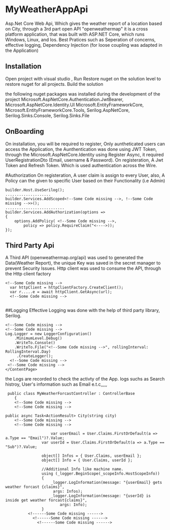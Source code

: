 # MyWeatherAppApi
Asp.Net Core Web Api, Which gives the weather report of a location based on City, through a 3rd part open API "openweathermap"
it is a cross platform application, that was built with ASP.NET Core, which runs Windows, Linux, and Ios.
Best Pratices such as Seperation of concerns, effective logging, Dependency Injection (for loose coupling was adapted in the Application)

## Installation

Open project with visual studio , Run Restore nuget on the solution level to restore nuget for all projects. Build the solution

the following nuget packages was installed during the development of the project 
Microsoft.AspNetCore.Authentication.JwtBearer,
Microsoft.AspNetCore.Identity.UI
Microsoft.EntityFrameworkCore,
Microsoft.EntityFrameworkCore.Tools,
Serilog.AspNetCore,
Serilog.Sinks.Console,
Serilog.Sinks.File

## OnBoarding
On installation, you will be required to register, Only auntheticated users can access the Application,
the Aunthentication was done using JWT Token, through the Microsoft.AspNetCore.Identity using Register Async, 
it required UserRegistrationDto (Email, username & Password).
On registeration, A Jwt Token and Refresh Token. Which is used authentication across the Wire.

#Authorization
On registeration, A user claim is assign to every User, also, A Policy can the given to specific User based on their Functionality (i.e Admin)

```
builder.Host.UseSerilog();
....................
builder.Services.AddScoped<!--Some Code missing -->, !--Some Code missing -->>();
..........................
builder.Services.AddAuthorization(options =>
{
    options.AddPolicy( <!--Some Code missing -->,
        policy => policy.RequireClaim("<---->));
});

```

## Third Party Api
A Third API (openweathermap.org/api) was used to generated the Data(Weather Report), 
the unique Key was saved in the secret manager to prevent Security Issues.
Http client was used to consume the API, through the Http client factory

```
<!--Some Code missing -->
  var httpClient = httpClientFactory.CreateClient();
  var r.....e = await httpClient.GetAsync(url);
  <!--Some Code missing -->
  
```
##Logging
Effective Logging was done with the help of third party library, Serilog.


```
<!--Some Code missing -->
<!--Some Code missing -->
Log.Logger = new LoggerConfiguration()
    .MinimumLevel.Debug()
    .WriteTo.Console()
    .WriteTo.File("<!--Some Code missing -->", rollingInterval: RollingInterval.Day)
     .CreateLogger();
  <!--Some Code missing -->
 <!--Some Code missing -->
</ContentPage>
```

the Logs are recorded to check the activty of the App.
logs suchs as Search histroy, User's information such as Email e.t.c,,,,,

```
 public class MyWeatherForcastController : ControllerBase
    {
    <!--Some Code missing -->
    <!--Some Code missing -->

public async Task<ActionResult> City(string city)
    <!--Some Code missing -->
    <!--Some Code missing -->
    
                    var userEmail = User.Claims.FirstOrDefault(a => a.Type == "Email")?.Value;
                var userId = User.Claims.FirstOrDefault(a => a.Type == "Sub")?.Value;

                object[] Infos = { User.Claims, userEmail };
                object[] Info = { User.Claims, userId };

                //Additional Info like machine name.
                using (_logger.BeginScope(_scopeInfo.HostScopeInfo))
                {
                    _logger.LogInformation(message: "{userEmail} gets weather forcast {claims}",
                     args: Infos);
                    _logger.LogInformation(message: "{userId} is inside get weather forcast{claims}",
                        args: Info);
                }
          <!------Some Code missing ------>
            <!------Some Code missing ------>
              <!------Some Code missing ------>

```




